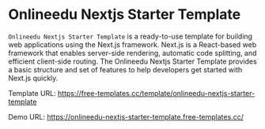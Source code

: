 # Onlineedu Nextjs Starter Template

`Onlineedu Nextjs Starter Template` is a ready-to-use template for building web applications using the Next.js framework. Next.js is a React-based web framework that enables server-side rendering, automatic code splitting, and efficient client-side routing. The Onlineedu Nextjs Starter Template provides a basic structure and set of features to help developers get started with Next.js quickly.

Template URL: https://free-templates.cc/template/onlineedu-nextjs-starter-template

Demo URL: https://onlineedu-nextjs-starter-template.free-templates.cc/